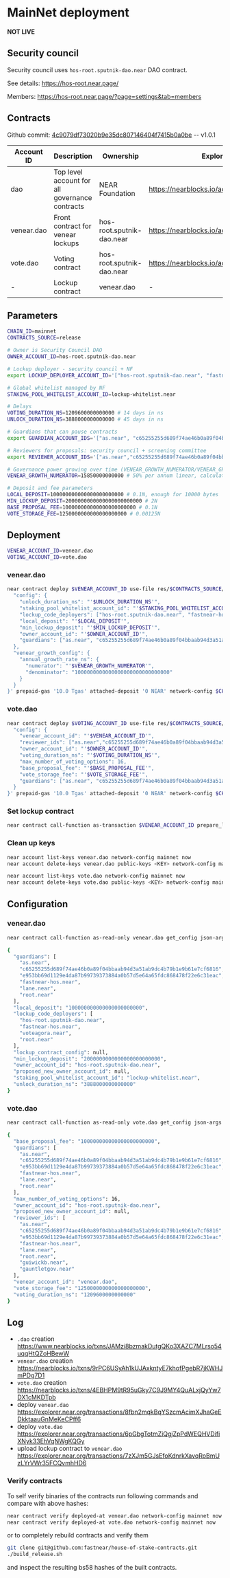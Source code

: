 # MainNet deployment

**NOT LIVE**

## Security council

Security council uses `hos-root.sputnik-dao.near` DAO contract.

See details: https://hos-root.near.page/

Members: https://hos-root.near.page/?page=settings&tab=members

## Contracts

Github commit: [4c9079df73020b9e35dc807146404f7415b0a0be](https://github.com/fastnear/house-of-stake-contracts/tree/4c9079df73020b9e35dc807146404f7415b0a0be) -- v1.0.1

| Account ID | Description | Ownership | Explorer | Contract Hash |
| - | - | - | - | - |
| dao | Top level account for all governance contracts | NEAR Foundation | https://nearblocks.io/address/dao | - |
| venear.dao | Front contract for venear lockups | hos-root.sputnik-dao.near | https://nearblocks.io/address/venear.dao | 3hGeRfDqDzPBpXyDrnCTMoBTdP2Ly4AypjemR6uebj3G |
| vote.dao | Voting contract | hos-root.sputnik-dao.near | https://nearblocks.io/address/vote.dao | 8AgTdvpLpJcYrGJK3jcS718adCwiTXYRRA5Qx4pT6xqd |
| - | Lockup contract | venear.dao | - | EV4eXNuKVkcYisktcT4sk9XfFFRvcefy51Qs2hQkhnK1 |

## Parameters

```bash
CHAIN_ID=mainnet
CONTRACTS_SOURCE=release

# Owner is Security Council DAO
OWNER_ACCOUNT_ID=hos-root.sputnik-dao.near

# Lockup deployer - security council + NF
export LOCKUP_DEPLOYER_ACCOUNT_ID='["hos-root.sputnik-dao.near", "fastnear-hos.near", "voteagora.near", "root.near"]'

# Global whitelist managed by NF
STAKING_POOL_WHITELIST_ACCOUNT_ID=lockup-whitelist.near

# Delays
VOTING_DURATION_NS=1209600000000000 # 14 days in ns
UNLOCK_DURATION_NS=3888000000000000 # 45 days in ns

# Guardians that can pause contracts
export GUARDIAN_ACCOUNT_IDS='["as.near", "c65255255d689f74ae46b0a89f04bbaab94d3a51ab9dc4b79b1e9b61e7cf6816","e953bb69d1129e4da87b99739373884a0b57d5e64a65fdc868478f22e6c31eac", "fastnear-hos.near", "lane.near", "root.near"]'

# Reviewers for proposals: security council + screening committee
export REVIEWER_ACCOUNT_IDS='["as.near","c65255255d689f74ae46b0a89f04bbaab94d3a51ab9dc4b79b1e9b61e7cf6816","e953bb69d1129e4da87b99739373884a0b57d5e64a65fdc868478f22e6c31eac", "fastnear-hos.near", "lane.near", "root.near", "guiwickb.near", "gauntletgov.near"]'

# Governance power growing over time (VENEAR_GROWTH_NUMERATOR/VENEAR_GROWTH_DENOMINATOR)*(1B*365*60*60*24)
VENEAR_GROWTH_NUMERATOR=15850000000000 # 50% per annum linear, calculated in ns

# Deposit and fee parameters
LOCAL_DEPOSIT=100000000000000000000000 # 0.1N, enough for 10000 bytes
MIN_LOCKUP_DEPOSIT=2000000000000000000000000 # 2N
BASE_PROPOSAL_FEE=100000000000000000000000 # 0.1N
VOTE_STORAGE_FEE=1250000000000000000000 # 0.00125N
```

## Deployment

```bash
VENEAR_ACCOUNT_ID=venear.dao
VOTING_ACCOUNT_ID=vote.dao
```

### venear.dao

```bash
near contract deploy $VENEAR_ACCOUNT_ID use-file res/$CONTRACTS_SOURCE/venear_contract.wasm with-init-call new json-args '{
  "config": {
    "unlock_duration_ns": "'$UNLOCK_DURATION_NS'",
    "staking_pool_whitelist_account_id": "'$STAKING_POOL_WHITELIST_ACCOUNT_ID'",
    "lockup_code_deployers": ["hos-root.sputnik-dao.near", "fastnear-hos.near", "voteagora.near", "root.near"],
    "local_deposit": "'$LOCAL_DEPOSIT'",
    "min_lockup_deposit": "'$MIN_LOCKUP_DEPOSIT'",
    "owner_account_id": "'$OWNER_ACCOUNT_ID'",
    "guardians": ["as.near", "c65255255d689f74ae46b0a89f04bbaab94d3a51ab9dc4b79b1e9b61e7cf6816","e953bb69d1129e4da87b99739373884a0b57d5e64a65fdc868478f22e6c31eac", "fastnear-hos.near", "lane.near", "root.near"]
  },
  "venear_growth_config": {
    "annual_growth_rate_ns": {
      "numerator": "'$VENEAR_GROWTH_NUMERATOR'",
      "denominator": "1000000000000000000000000000000"
    }
  }
}' prepaid-gas '10.0 Tgas' attached-deposit '0 NEAR' network-config $CHAIN_ID sign-with-keychain send
```

### vote.dao

```bash
near contract deploy $VOTING_ACCOUNT_ID use-file res/$CONTRACTS_SOURCE/voting_contract.wasm with-init-call new json-args '{
  "config": {
    "venear_account_id": "'$VENEAR_ACCOUNT_ID'",
    "reviewer_ids": ["as.near","c65255255d689f74ae46b0a89f04bbaab94d3a51ab9dc4b79b1e9b61e7cf6816","e953bb69d1129e4da87b99739373884a0b57d5e64a65fdc868478f22e6c31eac", "fastnear-hos.near", "lane.near", "root.near", "guiwickb.near", "gauntletgov.near"],
    "owner_account_id": "'$OWNER_ACCOUNT_ID'",
    "voting_duration_ns": "'$VOTING_DURATION_NS'",
    "max_number_of_voting_options": 16,
    "base_proposal_fee": "'$BASE_PROPOSAL_FEE'",
    "vote_storage_fee": "'$VOTE_STORAGE_FEE'",
    "guardians": ["as.near", "c65255255d689f74ae46b0a89f04bbaab94d3a51ab9dc4b79b1e9b61e7cf6816","e953bb69d1129e4da87b99739373884a0b57d5e64a65fdc868478f22e6c31eac", "fastnear-hos.near", "lane.near", "root.near"]
  }
}' prepaid-gas '10.0 Tgas' attached-deposit '0 NEAR' network-config $CHAIN_ID sign-with-keychain send
```

### Set lockup contract

```bash
near contract call-function as-transaction $VENEAR_ACCOUNT_ID prepare_lockup_code file-args res/$CONTRACTS_SOURCE/lockup_contract.wasm prepaid-gas '100.0 Tgas' attached-deposit '1.98 NEAR' sign-as $LOCKUP_DEPLOYER_ACCOUNT_ID network-config $CHAIN_ID
```

### Clean up keys

```bash
near account list-keys venear.dao network-config mainnet now
near account delete-keys venear.dao public-keys <KEY> network-config mainnet

near account list-keys vote.dao network-config mainnet now
near account delete-keys vote.dao public-keys <KEY> network-config mainnet
```

## Configuration

### venear.dao

```bash
near contract call-function as-read-only venear.dao get_config json-args {} network-config mainnet now

{
  "guardians": [
    "as.near",
    "c65255255d689f74ae46b0a89f04bbaab94d3a51ab9dc4b79b1e9b61e7cf6816",
    "e953bb69d1129e4da87b99739373884a0b57d5e64a65fdc868478f22e6c31eac",
    "fastnear-hos.near",
    "lane.near",
    "root.near"
  ],
  "local_deposit": "100000000000000000000000",
  "lockup_code_deployers": [
    "hos-root.sputnik-dao.near",
    "fastnear-hos.near",
    "voteagora.near",
    "root.near"
  ],
  "lockup_contract_config": null,
  "min_lockup_deposit": "2000000000000000000000000",
  "owner_account_id": "hos-root.sputnik-dao.near",
  "proposed_new_owner_account_id": null,
  "staking_pool_whitelist_account_id": "lockup-whitelist.near",
  "unlock_duration_ns": "3888000000000000"
}
```

### vote.dao

```bash
near contract call-function as-read-only vote.dao get_config json-args {} network-config mainnet now

{
  "base_proposal_fee": "100000000000000000000000",
  "guardians": [
    "as.near",
    "c65255255d689f74ae46b0a89f04bbaab94d3a51ab9dc4b79b1e9b61e7cf6816",
    "e953bb69d1129e4da87b99739373884a0b57d5e64a65fdc868478f22e6c31eac",
    "fastnear-hos.near",
    "lane.near",
    "root.near"
  ],
  "max_number_of_voting_options": 16,
  "owner_account_id": "hos-root.sputnik-dao.near",
  "proposed_new_owner_account_id": null,
  "reviewer_ids": [
    "as.near",
    "c65255255d689f74ae46b0a89f04bbaab94d3a51ab9dc4b79b1e9b61e7cf6816",
    "e953bb69d1129e4da87b99739373884a0b57d5e64a65fdc868478f22e6c31eac",
    "fastnear-hos.near",
    "lane.near",
    "root.near",
    "guiwickb.near",
    "gauntletgov.near"
  ],
  "venear_account_id": "venear.dao",
  "vote_storage_fee": "1250000000000000000000",
  "voting_duration_ns": "1209600000000000"
}
```

## Log

- `.dao` creation https://www.nearblocks.io/txns/JAMzi8bzmakDutgQKo3XAZC7MLrso54uqqHtQZoHBewW
- `venear.dao` creation https://nearblocks.io/txns/9rPC6USyAh1kUJAxkntyE7khofPgebR7jKWHJmPDg7D1
- `vote.dao` creation https://nearblocks.io/txns/4EBHPM9tR95uGky7C9J9MY4QuALxjQyYw7DX1cMKDTpb
- deploy `venear.dao` https://explorer.near.org/transactions/8fbn2mqkBqYSzcmAcimXJhaGeEDkktaauGnMeKeCPff6
- deploy `vote.dao` https://explorer.near.org/transactions/6pGbgTotmZiQgjZpPdWEQHVDifiXNyk33EhVqNWgKQGy
- upload lockup contract to `venear.dao` https://explorer.near.org/transactions/7zXJm5GJsEfoKdnrkXavqRoBmUzLYrVWr35FCQvmhHD6

### Verify contracts

To self verify binaries of the contracts run following commands and compare with above hashes:

```bash
near contract verify deployed-at venear.dao network-config mainnet now
near contract verify deployed-at vote.dao network-config mainnet now
```

or to completely rebuild contracts and verify them

```bash
git clone git@github.com:fastnear/house-of-stake-contracts.git
./build_release.sh
```

and inspect the resulting bs58 hashes of the built contracts.
